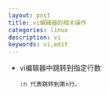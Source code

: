 ```yaml
---
layout: post
title: vi编辑器的相关操作
categories: linux
description: vi
keywords: vi,edit
---
```


- vi编辑器中跳转到指定行数

  ```
  :n 代表跳转到第n行。
  ```